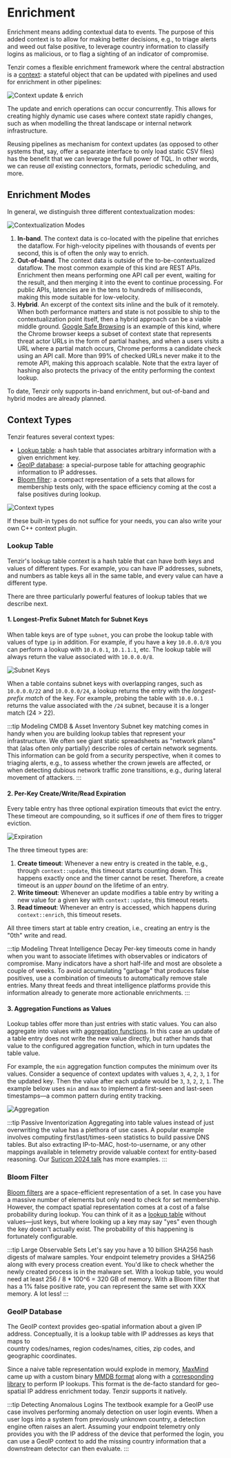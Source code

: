 # Enrichment

Enrichment means adding contextual data to events. The purpose of this added
context is to allow for making better decisions, e.g., to triage alerts and weed
out false positive, to leverage country information to classify logins as
malicious, or to flag a sighting of an indicator of compromise.

Tenzir comes a flexible enrichment framework where the central abstraction is a
[context](../contexts.md): a stateful object that can be updated with pipelines
and used for enrichment in other pipelines:

![Context update & enrich](context-update-enrich.svg)

The update and enrich operations can occur concurrently. This allows for
creating highly dynamic use cases where context state rapidly changes, such as
when modelling the threat landscape or internal network infrastructure.

Reusing pipelines as mechanism for context updates (as opposed to other systems
that, say, offer a separate interface to only load static CSV files) has the
benefit that we can leverage the full power of TQL. In other words, we can reuse
*all* existing connectors, formats, periodic scheduling, and more.

## Enrichment Modes

In general, we distinguish three different contextualization modes:

![Contextualization Modes](contextualization-modes.svg)

1. **In-band**. The context data is co-located with the pipeline that enriches
   the dataflow. For high-velocity pipelines with thousands of events per
   second, this is of often the only way to enrich.
2. **Out-of-band**. The context data is outside of the to-be-contextualized
   dataflow. The most common example of this kind are REST APIs. Enrichment then
   means performing one API call per event, waiting for the result, and then
   merging it into the event to continue processing. For public APIs, latencies
   are in the tens to hundreds of milliseconds, making this mode suitable for
   low-velocity.
3. **Hybrid**. An excerpt of the context sits inline and the bulk of it
   remotely. When both performance matters and state is not possible to ship
   to the contextualization point itself, then a hybrid approach can be a viable
   middle ground. [Google Safe Browsing][safebrowsing] is an example of this
   kind, where the Chrome browser keeps a subset of context state that
   represents threat actor URLs in the form of partial hashes, and when a users
   visits a URL where a partial match occurs, Chrome performs a candidate check
   using an API call. More than 99% of checked URLs never make it to the remote
   API, making this approach scalable. Note that the extra layer of hashing also
   protects the privacy of the entity performing the context lookup.

[safebrowsing]: https://security.googleblog.com/2022/08/how-hash-based-safe-browsing-works-in.html

To date, Tenzir only supports in-band enrichment, but out-of-band and hybrid
modes are already planned.

## Context Types

Tenzir features several context types:

- [Lookup table](../contexts/lookup-table.md): a hash table that associates
  arbitrary information with a given enrichment key.
- [GeoIP database](../contexts/geoip.md): a special-purpose table for attaching
  geographic information to IP addresses.
- [Bloom filter](../contexts/bloom-filter.md): a compact representation of a
  sets that allows for membership tests only, with the space efficiency coming
  at the cost a false positives during lookup.

![Context types](context-types.svg)

If these built-in types do not suffice for your needs, you can also write your
own C++ context plugin.

### Lookup Table

Tenzir's lookup table context is a hash table that can have both keys and values
of different types. For example, you can have IP addresses, subnets, and numbers
as table keys all in the same table, and every value can have a different type.

There are three particularly powerful features of lookup tables that we describe
next.

#### 1. Longest-Prefix Subnet Match for Subnet Keys

When table keys are of type `subnet`, you can probe the lookup table with values
of type `ip` in addition. For example, if you have a key `10.0.0.0/8` you can
perform a lookup with `10.0.0.1`, `10.1.1.1`, etc. The lookup table will always
return the value associated with `10.0.0.0/8`.

![Subnet Keys](lookup-table-subnet-keys.svg)

When a table contains subnet keys with overlapping ranges, such as `10.0.0.0/22`
and `10.0.0.0/24`, a lookup returns the entry with the *longest-prefix match* of
the key. For example, probing the table with `10.0.0.1` returns the value
associated with the `/24` subnet, because it is a longer match (24 > 22).

:::tip Modeling CMDB & Asset Inventory
Subnet key matching comes in handy when you are building lookup tables that
represent your infrastructure. We often see giant static spreadsheets as
"network plans" that (alas often only partially) describe roles of certain
network segments. This information can be gold from a security perspective, when
it comes to triaging alerts, e.g., to assess whether the crown jewels are
affected, or when detecting dubious network traffic zone transitions, e.g.,
during lateral movement of attackers.
:::

#### 2. Per-Key Create/Write/Read Expiration

Every table entry has three optional expiration timeouts that evict the entry.
These timeout are compounding, so it suffices if *one* of them fires to trigger
eviction.

![Expiration](lookup-table-expiration.svg)

The three timeout types are:

1. **Create timeout**: Whenever a new entry is created in the table, e.g.,
   through `context::update`, this timeout starts counting down. This happens
   exactly once and the timer cannot be reset. Therefore, a create timeout is an
   *upper bound* on the lifetime of an entry.
2. **Write timeout**: Whenever an update modifies a table entry by writing a new
   value for a given key with `context::update`, this timeout resets.
3. **Read timeout**: Whenever an entry is accessed, which happens during
   `context::enrich`, this timeout resets.

All three timers start at table entry creation, i.e., creating an entry is the
"0th" write and read.

:::tip Modeling Threat Intelligence Decay
Per-key timeouts come in handy when you want to associate lifetimes with
observables or indicators of compromise. Many indicators have a short half-life
and most are obsolete a couple of weeks. To avoid accumulating "garbage" that
produces false positives, use a combination of timeouts to automatically remove
stale entries. Many threat feeds and threat intelligence platforms provide this
information already to generate more actionable enrichments.
:::

#### 3. Aggregation Functions as Values

Lookup tables offer more than just entries with static values. You can also
aggregate into values with [aggregation
functions](../tql2/functions.md#aggregation). In this case an update of a table
entry does not write the new value directly, but rather hands that value to the
configured aggregation function, which in turn updates the table value.

For example, the `min` aggregation function computes the minimum over its
values. Consider a sequence of context updates with values `3`, `4`, `2`, `3`,
`1` for the updated key. Then the value after each update would be `3`, `3`,
`2`, `2`, `1`. The example below uses `min` and `max` to implement a first-seen
and last-seen timestamps—a common pattern during entity tracking.

![Aggregation](lookup-table-aggregation.svg)

:::tip Passive Inventorization
Aggregating into table values instead of just overwriting the value has a
plethora of use cases. A popular example involves computing
first/last/times-seen statistics to build passive DNS tables. But also
extracting IP-to-MAC, host-to-username, or any other mappings available in
telemetry provide valuable context for entity-based reasoning. Our [Suricon 2024 talk][suricon2024] has more examples.
:::

[suricon2024]: https://docs.google.com/presentation/d/1SnWQMBN7HQ4ASckUgy_kfQyWzHSnrN9zl-m4ptMVolQ/present

### Bloom Filter

[Bloom filters](https://en.wikipedia.org/wiki/Bloom_filter) are a
space-efficient representation of a set. In case you have a massive number of
elements but only need to check for set membership. However, the compact spatial
representation comes at a cost of a false probability during lookup. You can
think of it as a [lookup table](#lookup-table) without values—just keys, but
where looking up a key may say "yes" even though the key doesn't actually exist.
The probability of this happening is fortunately configurable.

:::tip Large Observable Sets
Let's say you have a 10 billion SHA256 hash digests of malware samples. Your
endpoint telemetry provides a SHA256 along with every process creation event.
You'd like to check whether the newly created process is in the malware set.
With a lookup table, you would need at least 256 / 8 * 100^6 = 320 GB of memory.
With a Bloom filter that has a 1% false positive rate, you can represent the
same set with XXX memory. A lot less!
:::

### GeoIP Database

The GeoIP context provides geo-spatial information about a given IP address.
Conceptually, it is a lookup table with IP addresses as keys that maps to  
country codes/names, region codes/names, cities, zip codes, and geographic
coordinates.

Since a naive table representation would explode in memory,
[MaxMind](https://www.maxmind.com/) came up with a custom binary [MMDB
format](https://maxmind.github.io/MaxMind-DB/) along with a [corresponding
library](https://github.com/maxmind/libmaxminddb) to perform IP lookups. This
format is the de-facto standard for geo-spatial IP address enrichment today.
Tenzir supports it natively.

:::tip Detecting Anomalous Logins
The textbook example for a GeoIP use case involves performing anomaly detection
on user login events. When a user logs into a system from previously unknown
country, a detection engine often raises an alert. Assuming your endpoint
telemetry only provides you with the IP address of the device that performed the
login, you can use a GeoIP context to add the missing country information that a
downstream detector can then evaluate.
:::

